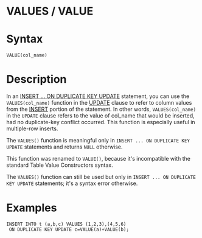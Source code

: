 # VALUES / VALUE

#

# Syntax

```
VALUE(col_name)
```

#

# Description

In an [INSERT ... ON DUPLICATE KEY UPDATE](../../../data-manipulation/inserting-loading-data/insert-on-duplicate-key-update.md) statement, you can use the `VALUES(col_name)` function in the [UPDATE](../../../data-manipulation/changing-deleting-data/update.md) clause to refer to column values from the [INSERT](../../../../../../server-usage/programming-customizing-mariadb/views/inserting-and-updating-with-views.md) portion of the statement. In other words, `VALUES(col_name)` in the `UPDATE` clause refers to the value of col_name that would be inserted, had no duplicate-key conflict occurred. This function is especially useful in multiple-row inserts.

The `VALUES()` function is meaningful only in `INSERT ... ON DUPLICATE KEY UPDATE` statements and returns `NULL` otherwise.

This function was renamed to `VALUE()`, because it's incompatible with the standard Table Value Constructors syntax.

The `VALUES()` function can still be used but only in `INSERT ... ON DUPLICATE KEY UPDATE` statements; it's a syntax error otherwise.

#

# Examples

```
INSERT INTO t (a,b,c) VALUES (1,2,3),(4,5,6)
 ON DUPLICATE KEY UPDATE c=VALUE(a)+VALUE(b);
```